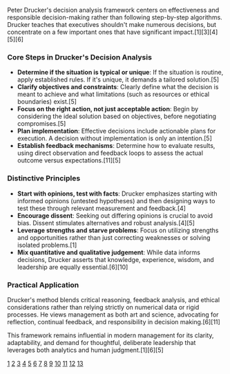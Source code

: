 Peter Drucker's decision analysis framework centers on effectiveness and responsible decision-making rather than following step-by-step algorithms. Drucker teaches that executives shouldn't make numerous decisions, but concentrate on a few important ones that have significant impact.[1][3][4][5][6]

### Core Steps in Drucker's Decision Analysis

- **Determine if the situation is typical or unique**: If the situation is routine, apply established rules. If it's unique, it demands a tailored solution.[5]
- **Clarify objectives and constraints**: Clearly define what the decision is meant to achieve and what limitations (such as resources or ethical boundaries) exist.[5]
- **Focus on the right action, not just acceptable action**: Begin by considering the ideal solution based on objectives, before negotiating compromises.[5]
- **Plan implementation**: Effective decisions include actionable plans for execution. A decision without implementation is only an intention.[5]
- **Establish feedback mechanisms**: Determine how to evaluate results, using direct observation and feedback loops to assess the actual outcome versus expectations.[11][5]

### Distinctive Principles

- **Start with opinions, test with facts**: Drucker emphasizes starting with informed opinions (untested hypotheses) and then designing ways to test these through relevant measurement and feedback.[4]
- **Encourage dissent**: Seeking out differing opinions is crucial to avoid bias. Dissent stimulates alternatives and robust analysis.[4][5]
- **Leverage strengths and starve problems**: Focus on utilizing strengths and opportunities rather than just correcting weaknesses or solving isolated problems.[1]
- **Mix quantitative and qualitative judgement**: While data informs decisions, Drucker asserts that knowledge, experience, wisdom, and leadership are equally essential.[6][10]

### Practical Application

Drucker's method blends critical reasoning, feedback analysis, and ethical considerations rather than relying strictly on numerical data or rigid processes. He views management as both art and science, advocating for reflection, continual feedback, and responsibility in decision making.[6][11]

This framework remains influential in modern management for its clarity, adaptability, and demand for thoughtful, deliberate leadership that leverages both analytics and human judgment.[1][6][5]

[1](https://www.decision-making-confidence.com/business-decision-analysis.html)
[2](https://www.processexcellencenetwork.com/lessons_from_peter_drucker/articles/druckers-innovative-approach-to-optimal-decision-making)
[3](https://hbr.org/1967/01/the-effective-decision)
[4](https://www.linkedin.com/pulse/effective-decisions-key-learnings-from-peter-f-drucker-julia-nguyen-zpxhc)
[5](https://www.shortform.com/blog/executive-decision-making/)
[6](https://www.processexcellencenetwork.com/lessons_from_peter_drucker/articles/beyond-data-druckers-four-fundamentals-of-management-decisions)
[7](https://www.youtube.com/watch?v=qrcbKkkOmU4)
[8](https://www.business.com/articles/management-theory-of-peter-drucker/)
[9](https://haworthconsultancy.co.uk/blog/f/are-you-and-your-team-making-rational-decisions)
[10](https://www.corporatelearningnetwork.com/leadership/columns/druckers-gold-mla-for-optimal-decision-making)
[11](https://coda.io/@greg-docter/decision-making-frameworks/feedback-analysis-peter-f-drucker-25)
[12](https://www.businessnewsdaily.com/10634-peter-drucker-management-theory.html)
[13](https://www.scribd.com/document/90654312/Peter-Drucker-on-Making-Decisions)
